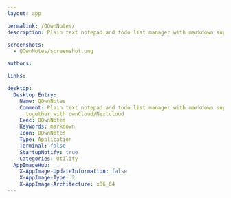 ```yaml
---
layout: app

permalink: /QOwnNotes/
description: Plain text notepad and todo list manager with markdown support that works together with ownCloud/Nextcloud

screenshots:
  - QOwnNotes/screenshot.png

authors:

links:

desktop:
  Desktop Entry:
    Name: QOwnNotes
    Comment: Plain text notepad and todo list manager with markdown support that works
      together with ownCloud/Nextcloud
    Exec: QOwnNotes
    Keywords: markdown
    Icon: QOwnNotes
    Type: Application
    Terminal: false
    StartupNotify: true
    Categories: Utility
  AppImageHub:
    X-AppImage-UpdateInformation: false
    X-AppImage-Type: 2
    X-AppImage-Architecture: x86_64
---
```

